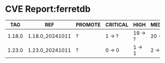 # CVE Report:ferretdb
|  TAG   |       REF       | PROMOTE | CRITICAL |  HIGH   | MEDIUM  |  LOW   | UNKNOWN |
|--------|-----------------|---------|----------|---------|---------|--------|---------|
| 1.18.0 | 1.18.0_20241011 | ?       | 1 -> ?   | 19 -> ? | 20 -> ? | 0 -> ? | 0 -> ?  |
| 1.23.0 | 1.23.0_20241011 | ?       | 0 -> 0   | 1 -> 1  | 2 -> 2  | 0 -> 0 | 0 -> 0  |
